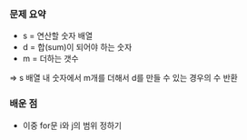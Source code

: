 ### 문제 요약

- s = 연산할 숫자 배열
- d = 합(sum)이 되어야 하는 숫자
- m = 더하는 갯수

=> s 배열 내 숫자에서 m개를 더해서 d를 만들 수 있는 경우의 수 반환

### 배운 점

- 이중 for문 i와 j의 범위 정하기
